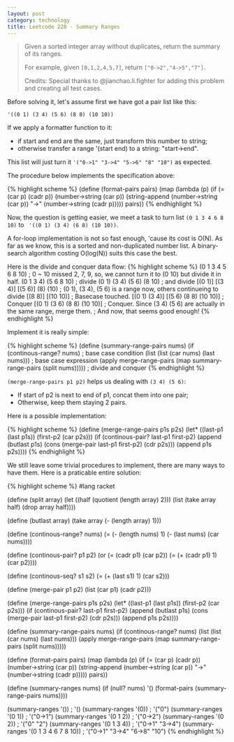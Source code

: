 ```yaml
---
layout: post
category: technology
title: Leetcode 228 - Summary Ranges
---
```


> Given a sorted integer array without duplicates, return the summary of its ranges.
>
> For example, given `[0,1,2,4,5,7]`, return `["0->2","4->5","7"]`.
>
> Credits:
> Special thanks to @jianchao.li.fighter for adding this problem and creating all test cases.

Before solving it, let's assume first we have got a pair list like this:

    '((0 1) (3 4) (5 6) (8 8) (10 10))

If we apply a formatter function to it:

* if start and end are the same, just transform this number to string;
* otherwise transfer a range '(start end) to a string: "start->end".

This list will just turn it `'("0->1" "3->4" "5->6" "8" "10")` as expected.

The procedure below implements the specification above:

{% highlight scheme %}
(define (format-pairs pairs)
  (map (lambda (p) (if (= (car p) (cadr p))
                       (number->string (car p))
                       (string-append (number->string (car p))
                                      "->"
                                      (number->string (cadr p)))))
       pairs))
{% endhighlight %}

Now, the question is getting easier, we meet a task to turn list
`(0 1 3 4 6 8 10)` to ` '((0 1) (3 4) (6 8) (10 10))`.

A for-loop implementation is not so fast enough, 'cause its cost is O(N).
As far as we know, this is a sorted and non-duplicated number list.
A binary-search algorithm costing O(log(N)) suits this case the best.

Here is the divide and conquer data flow:
{% highlight scheme %}
(0 1 3 4 5 6 8 10) ; 0 ~ 10 missed 2, 7, 9, so, we cannot turn it to (0 10) but divide it in half.
(0 1 3 4) (5 6 8 10) ; divide
(0 1) (3 4) (5 6) (8 10) ; and divide
[(0 1)] [(3 4)] [(5 6)] (8) (10) ; (0 1), (3 4), (5 6) is a range now, others continueing to divide
                      [(8 8)] [(10 10)] ; Basecase touched.
[(0 1) (3 4)] [(5 6) (8 8) (10 10)] ; Conquer
[(0 1) (3 6) (8 8) (10 10)] ; Conquer. Since (3 4) (5 6) are actually in the same range, merge them.
; And now, that seems good enough!
{% endhighlight %}

Implement it is really simple:

{% highlight scheme %}
(define (summary-range-pairs nums)
  (if (continous-range? nums) ; base case condition
      (list (list (car nums) (last nums))) ; base case expression
      (apply merge-range-pairs (map summary-range-pairs (split nums))))) ; divide and conquer
{% endhighlight %}

`(merge-range-pairs p1 p2)` helps us dealing with `(3 4) (5 6)`:

* If start of p2 is next to end of p1, concat them into one pair;
* Otherwise, keep them staying 2 pairs.

Here is a possible implementation:

{% highlight scheme %}
(define (merge-range-pairs p1s p2s)
  (let* ((last-p1 (last p1s))
         (first-p2 (car p2s)))
    (if (continous-pair? last-p1 first-p2)
        (append (butlast p1s)
                (cons (merge-pair last-p1
                                  first-p2)
                      (cdr p2s)))
        (append p1s p2s))))
{% endhighlight %}

We still leave some trivial procedures to implement, there are many ways to have them.
Here is a praticable entire solution:

{% highlight scheme %}
#lang racket

(define (split array)
  (let ((half (quotient (length array) 2)))
    (list (take array half)
          (drop array half))))

(define (butlast array)
  (take array (- (length array) 1)))

(define (continous-range? nums)
  (= (- (length nums) 1) (- (last nums) (car nums))))

(define (continous-pair? p1 p2)
  (or (= (cadr p1) (car p2))
      (= (+ (cadr p1) 1) (car p2))))

(define (continous-seq? s1 s2)
  (= (+ (last s1) 1) (car s2)))

(define (merge-pair p1 p2)
  (list (car p1) (cadr p2)))

(define (merge-range-pairs p1s p2s)
  (let* ((last-p1 (last p1s))
         (first-p2 (car p2s)))
    (if (continous-pair? last-p1 first-p2)
        (append (butlast p1s)
                (cons (merge-pair last-p1
                                  first-p2)
                      (cdr p2s)))
        (append p1s p2s))))

(define (summary-range-pairs nums)
  (if (continous-range? nums)
      (list (list (car nums) (last nums)))
      (apply merge-range-pairs (map summary-range-pairs (split nums)))))

(define (format-pairs pairs)
  (map (lambda (p) (if (= (car p) (cadr p))
                       (number->string (car p))
                       (string-append (number->string (car p))
                                      "->"
                                      (number->string (cadr p)))))
       pairs))

(define (summary-ranges nums)
  (if (null? nums)
      '()
      (format-pairs (summary-range-pairs nums))))

(summary-ranges '()) ; '()
(summary-ranges '(0)) ; '("0")
(summary-ranges '(0 1)) ; '("0->1")
(summary-ranges '(0 1 2)) ; '("0->2")
(summary-ranges '(0 2)) ; '("0" "2")
(summary-ranges '(0 1 3 4)) ; '("0->1" "3->4")
(summary-ranges '(0 1 3 4 6 7 8 10)) ; '("0->1" "3->4" "6->8" "10")
{% endhighlight %}
